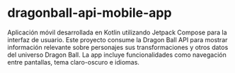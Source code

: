 # dragonball-api-mobile-app
Aplicación móvil desarrollada en Kotlin utilizando Jetpack Compose para la interfaz de usuario. Este proyecto consume la Dragon Ball API para mostrar información relevante sobre personajes sus transformaciones y otros datos del universo Dragon Ball. La app incluye funcionalidades como navegación entre pantallas, tema claro-oscuro e idiomas.
